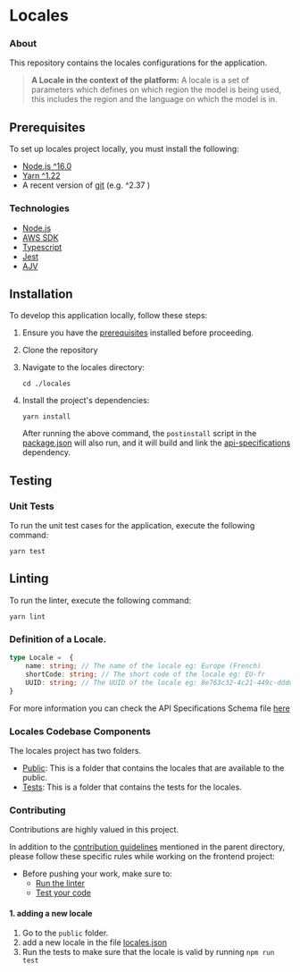 # Locales

### About
This repository contains the locales configurations for the application.

> **A Locale in the context of the platform:** A locale is a set of parameters which defines on which region the model is being used, this includes the region and the language on which the model is in.

## Prerequisites

To set up locales project locally, you must install the following:

* [Node.js ^16.0](https://nodejs.org/dist/latest-v16.x/)
* [Yarn ^1.22](https://classic.yarnpkg.com/en/)
* A recent version of [git](https://git-scm.com/) (e.g. ^2.37 )

### Technologies

- [Node.js](https://nodejs.org)
- [AWS SDK](https://aws.amazon.com/sdk-for-javascript/)
- [Typescript](https://www.typescriptlang.org/)
- [Jest](https://jestjs.io/)
- [AJV](https://ajv.js.org/)


## Installation

To develop this application locally, follow these steps:

1. Ensure you have the [prerequisites](#prerequisites) installed before proceeding.

2. Clone the repository

3. Navigate to the locales directory:

    ```
    cd ./locales
    ```

4. Install the project's dependencies:

    ```
    yarn install
    ```

   After running the above command, the `postinstall` script in the [package.json](package.json) will also run, and it will build and link the [api-specifications](/api-specifications/readme.md) dependency.


## Testing

### Unit Tests

To run the unit test cases for the application, execute the following command:

```
yarn test
```


## Linting

To run the linter, execute the following command:

```
yarn lint
```

### 

### Definition of a Locale.
```typescript
type Locale =  {
    name: string; // The name of the locale eg: Europe (French)
    shortCode: string; // The short code of the locale eg: EU-fr
    UUID: string; // The UUID of the locale eg: 8e763c32-4c21-449c-dddd-7ddeb379369a
}
```

For more information you can check the API Specifications Schema file [here](/api-specifications/src/locale/schema.ts)

### 

### Locales Codebase Components
The locales project has two folders.

- [Public](public): This is a folder that contains the locales that are available to the public.
- [Tests](tests): This is a folder that contains the tests for the locales.

### Contributing

Contributions are highly valued in this project.

In addition to the [contribution guidelines](/README.md#contribution-guidelines) mentioned in the parent directory, please follow these specific rules while working on the frontend project:

- Before pushing your work, make sure to:
    - [Run the linter](#linting)
    - [Test your code](#testing)

#### 1. adding a new locale

1. Go to the `public` folder.
2. add a new locale in the file [locales.json](public/locales.json)
3. Run the tests to make sure that the locale is valid by running `npm run test`
